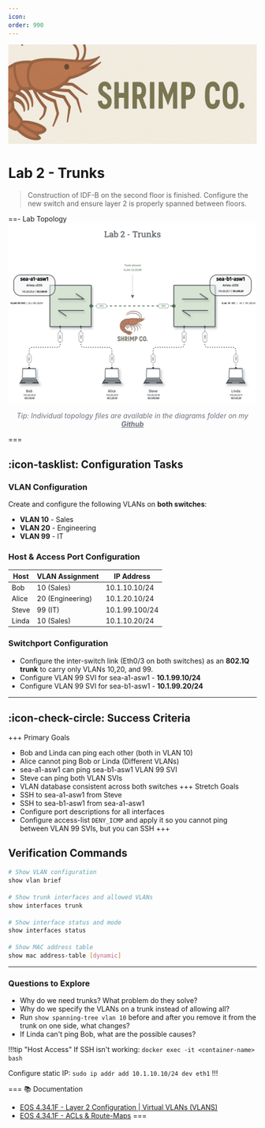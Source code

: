 ```yaml
---
icon:
order: 990
---
```

![](/static/network-academy/shrimpco/banner.png)

# Lab 2 - Trunks
> Construction of IDF-B on the second floor is finished. Configure the new switch and ensure layer 2 is properly spanned between floors.

==- Lab Topology
![](https://raw.githubusercontent.com/network-chadmin/containerlab/refs/heads/main/network-academy/shrimp-co/diagrams/02_trunks.png)

<p style="font-style: italic; color: #6b7280; font-size: 0.875rem; margin-top: 8px; text-align: center;">
<em>Tip: Individual topology files are available in the diagrams folder on my<strong><a href="https://github.com/network-chadmin/containerlab/tree/main/network-academy/shrimp-co/diagrams" style="color: #6b7280;"> Github</a></strong></em>
</p>
===

## :icon-tasklist: Configuration Tasks

### VLAN Configuration

Create and configure the following VLANs on **both switches**:

- **VLAN 10** - Sales
- **VLAN 20** - Engineering 
- **VLAN 99** - IT

### Host & Access Port Configuration

| **Host** | **VLAN Assignment** | **IP Address** |
|------|------|------|
| Bob | 10 (Sales) | 10.1.10.10/24 |
| Alice | 20 (Engineering) | 10.1.20.10/24 |
| Steve | 99 (IT) | 10.1.99.100/24 |
| Linda | 10 (Sales) | 10.1.10.20/24 |

### Switchport Configuration

- Configure the inter-switch link (Eth0/3 on both switches) as an **802.1Q trunk** to carry only VLANs 10,20, and 99.
- Configure VLAN 99 SVI for sea-a1-asw1 - **10.1.99.10/24**
- Configure VLAN 99 SVI for sea-b1-asw1 - **10.1.99.20/24**

---

## :icon-check-circle: Success Criteria

+++ Primary Goals
- Bob and Linda can ping each other (both in VLAN 10)
- Alice cannot ping Bob or Linda (Different VLANs)
- sea-a1-asw1 can ping sea-b1-asw1 VLAN 99 SVI
- Steve can ping both VLAN SVIs
- VLAN database consistent across both switches
+++ Stretch Goals
- SSH to sea-a1-asw1 from Steve
- SSH to sea-b1-asw1 from sea-a1-asw1
- Configure port descriptions for all interfaces
- Configure access-list `DENY_ICMP` and apply it so you cannot ping between VLAN 99 SVIs, but you can SSH
+++

## Verification Commands

```bash eos
# Show VLAN configuration
show vlan brief

# Show trunk interfaces and allowed VLANs
show interfaces trunk

# Show interface status and mode
show interfaces status

# Show MAC address table
show mac address-table [dynamic]
```

---

### Questions to Explore
- Why do we need trunks? What problem do they solve?
- Why do we specify the VLANs on a trunk instead of allowing all?
- Run `show spanning-tree vlan 10` before and after you remove it from the trunk on one side, what changes?
- If Linda can't ping Bob, what are the possible causes?

!!!tip "Host Access"
If SSH isn't working: `docker exec -it <container-name> bash`

Configure static IP: `sudo ip addr add 10.1.10.10/24 dev eth1`
!!!

=== :books: Documentation
* [EOS 4.34.1F - Layer 2 Configuration | Virtual VLANs (VLANS)](https://www.arista.com/en/um-eos/eos-virtual-lans-vlans)
* [EOS 4.34.1F - ACLs & Route-Maps](https://www.arista.com/en/um-eos/eos-acls-and-route-maps#xx1151204)
===